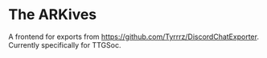 # The ARKives

A frontend for exports from <https://github.com/Tyrrrz/DiscordChatExporter>.
Currently specifically for TTGSoc.
